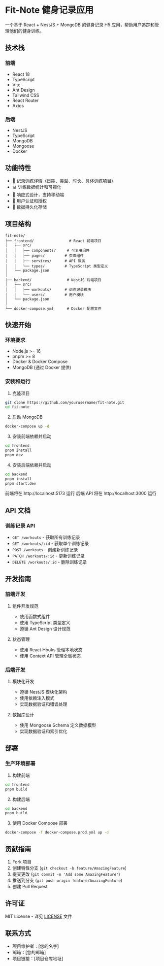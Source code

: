 # Fit-Note 健身记录应用

一个基于 React + NestJS + MongoDB 的健身记录 H5 应用，帮助用户追踪和管理他们的健身训练。

## 技术栈

### 前端
- React 18
- TypeScript
- Vite
- Ant Design
- Tailwind CSS
- React Router
- Axios

### 后端
- NestJS
- TypeScript
- MongoDB
- Mongoose
- Docker

## 功能特性

- 📝 记录训练详情（日期、类型、时长、具体训练项目）
- 📊 训练数据统计和可视化
- 📱 响应式设计，支持移动端
- 🔐 用户认证和授权
- 💾 数据持久化存储

## 项目结构

```
fit-note/
├── frontend/                # React 前端项目
│   ├── src/
│   │   ├── components/     # 可复用组件
│   │   ├── pages/         # 页面组件
│   │   ├── services/      # API 服务
│   │   └── types/         # TypeScript 类型定义
│   └── package.json
│
├── backend/                # NestJS 后端项目
│   ├── src/
│   │   ├── workouts/      # 训练记录模块
│   │   └── users/         # 用户模块
│   └── package.json
│
└── docker-compose.yml      # Docker 配置文件
```

## 快速开始

### 环境要求

- Node.js >= 16
- pnpm >= 8
- Docker & Docker Compose
- MongoDB (通过 Docker 提供)

### 安装和运行

1. 克隆项目
```bash
git clone https://github.com/yourusername/fit-note.git
cd fit-note
```

2. 启动 MongoDB
```bash
docker-compose up -d
```

3. 安装前端依赖并启动
```bash
cd frontend
pnpm install
pnpm dev
```

4. 安装后端依赖并启动
```bash
cd backend
pnpm install
pnpm start:dev
```

前端将在 http://localhost:5173 运行
后端 API 将在 http://localhost:3000 运行

## API 文档

### 训练记录 API

- `GET /workouts` - 获取所有训练记录
- `GET /workouts/:id` - 获取单个训练记录
- `POST /workouts` - 创建新训练记录
- `PATCH /workouts/:id` - 更新训练记录
- `DELETE /workouts/:id` - 删除训练记录

## 开发指南

### 前端开发

1. 组件开发规范
   - 使用函数式组件
   - 使用 TypeScript 类型定义
   - 遵循 Ant Design 设计规范

2. 状态管理
   - 使用 React Hooks 管理本地状态
   - 使用 Context API 管理全局状态

### 后端开发

1. 模块化开发
   - 遵循 NestJS 模块化架构
   - 使用依赖注入模式
   - 实现数据验证和错误处理

2. 数据库设计
   - 使用 Mongoose Schema 定义数据模型
   - 实现数据验证和索引优化

## 部署

### 生产环境部署

1. 构建前端
```bash
cd frontend
pnpm build
```

2. 构建后端
```bash
cd backend
pnpm build
```

3. 使用 Docker Compose 部署
```bash
docker-compose -f docker-compose.prod.yml up -d
```

## 贡献指南

1. Fork 项目
2. 创建特性分支 (`git checkout -b feature/AmazingFeature`)
3. 提交更改 (`git commit -m 'Add some AmazingFeature'`)
4. 推送到分支 (`git push origin feature/AmazingFeature`)
5. 创建 Pull Request

## 许可证

MIT License - 详见 [LICENSE](LICENSE) 文件

## 联系方式

- 项目维护者：[您的名字]
- 邮箱：[您的邮箱]
- 项目链接：[项目仓库地址] 